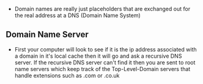 - Domain names are really just placeholders that are exchanged out for the real address at a DNS (Domain Name System)
## Domain Name Server
- First your computer will look to see if it is the ip address associated with a domain in it's local cache then it will go and ask a recursive DNS server. If the recursive DNS server can't find it then you are sent to root name servers which keep track of the Top-Level-Domain servers that handle extensions such as .com or .co.uk